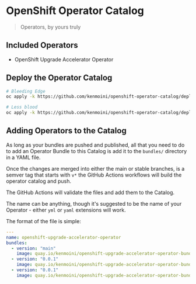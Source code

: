 # OpenShift Operator Catalog

> Operators, by yours truly

## Included Operators

- OpenShift Upgrade Accelerator Operator

## Deploy the Operator Catalog

```bash
# Bleeding Edge
oc apply -k https://github.com/kenmoini/openshift-operator-catalog/deploy/overlays/main/

# Less blood
oc apply -k https://github.com/kenmoini/openshift-operator-catalog/deploy/overlays/stable/
```

## Adding Operators to the Catalog

As long as your bundles are pushed and published, all that you need to do to add an Operator Bundle to this Catalog is add it to the `bundles/` directory in a YAML file.

Once the changes are merged into either the main or stable branches, is a semver tag that starts with `v*` the GitHub Actions workflows will build the operator catalog and push.

The GitHub Actions will validate the files and add them to the Catalog.

The name can be anything, though it's suggested to be the name of your Operator - either `yml` or `yaml` extensions will work.

The format of the file is simple:

```yaml
---
name: openshift-upgrade-accelerator-operator
bundles:
  - version: "main"
    image: quay.io/kenmoini/openshift-upgrade-accelerator-operator-bundle:main
  - version: "0.0.1"
    image: quay.io/kenmoini/openshift-upgrade-accelerator-operator-bundle:v0.0.1
  - version: "0.0.1"
    image: quay.io/kenmoini/openshift-upgrade-accelerator-operator-bundle:v0.0.1
```

